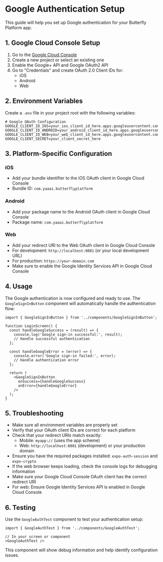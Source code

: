 # Google Authentication Setup

This guide will help you set up Google authentication for your Butterfly Platform app.

## 1. Google Cloud Console Setup

1. Go to the [Google Cloud Console](https://console.cloud.google.com/)
2. Create a new project or select an existing one
3. Enable the Google+ API and Google OAuth2 API
4. Go to "Credentials" and create OAuth 2.0 Client IDs for:
   - iOS
   - Android  
   - Web

## 2. Environment Variables

Create a `.env` file in your project root with the following variables:

```env
# Google OAuth Configuration
GOOGLE_CLIENT_ID_IOS=your_ios_client_id_here.apps.googleusercontent.com
GOOGLE_CLIENT_ID_ANDROID=your_android_client_id_here.apps.googleusercontent.com
GOOGLE_CLIENT_ID_WEB=your_web_client_id_here.apps.googleusercontent.com
GOOGLE_CLIENT_SECRET=your_client_secret_here
```

## 3. Platform-Specific Configuration

### iOS
- Add your bundle identifier to the iOS OAuth client in Google Cloud Console
- Bundle ID: `com.yaaai.butterflyplatform`

### Android
- Add your package name to the Android OAuth client in Google Cloud Console
- Package name: `com.yaaai.butterflyplatform`

### Web
- Add your redirect URI to the Web OAuth client in Google Cloud Console
- For development: `http://localhost:8081` (or your local development URL)
- For production: `https://your-domain.com`
- Make sure to enable the Google Identity Services API in Google Cloud Console

## 4. Usage

The Google authentication is now configured and ready to use. The `GoogleSignInButton` component will automatically handle the authentication flow:

```tsx
import { GoogleSignInButton } from '../components/GoogleSignInButton';

function LoginScreen() {
  const handleGoogleSuccess = (result) => {
    console.log('Google sign-in successful:', result);
    // Handle successful authentication
  };

  const handleGoogleError = (error) => {
    console.error('Google sign-in failed:', error);
    // Handle authentication error
  };

  return (
    <GoogleSignInButton
      onSuccess={handleGoogleSuccess}
      onError={handleGoogleError}
    />
  );
}
```

## 5. Troubleshooting

- Make sure all environment variables are properly set
- Verify that your OAuth client IDs are correct for each platform
- Check that your redirect URIs match exactly:
  - Mobile: `myapp://` (uses the app scheme)
  - Web: `http://localhost:8081` (development) or your production domain
- Ensure you have the required packages installed: `expo-auth-session` and `expo-crypto`
- If the web browser keeps loading, check the console logs for debugging information
- Make sure your Google Cloud Console OAuth client has the correct redirect URI
- For web: Ensure Google Identity Services API is enabled in Google Cloud Console

## 6. Testing

Use the `GoogleAuthTest` component to test your authentication setup:

```tsx
import { GoogleAuthTest } from '../components/GoogleAuthTest';

// In your screen or component
<GoogleAuthTest />
```

This component will show debug information and help identify configuration issues.
